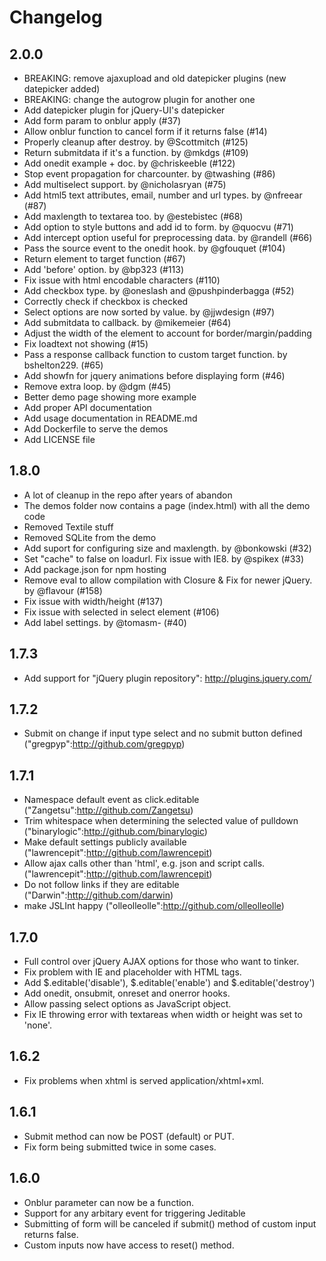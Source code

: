 # Changelog

## 2.0.0

* BREAKING: remove ajaxupload and old datepicker plugins (new datepicker added)
* BREAKING: change the autogrow plugin for another one
* Add datepicker plugin for jQuery-UI's datepicker
* Add form param to onblur apply (#37)
* Allow onblur function to cancel form if it returns false (#14)
* Properly cleanup after destroy. by  @Scottmitch (#125)
* Return submitdata if it's a function. by @mkdgs (#109)
* Add onedit example + doc. by @chriskeeble (#122)
* Stop event propagation for charcounter. by @twashing (#86)
* Add multiselect support. by @nicholasryan (#75)
* Add html5 text attributes, email, number and url types. by @nfreear (#87)
* Add maxlength to textarea too. by @estebistec (#68)
* Add option to style buttons and add id to form. by @quocvu (#71)
* Add intercept option useful for preprocessing data. by @randell (#66)
* Pass the source event to the onedit hook. by @gfouquet (#104)
* Return element to target function (#67)
* Add 'before' option. by @bp323 (#113)
* Fix issue with html encodable characters (#110)
* Add checkbox type. by @oneslash and @pushpinderbagga (#52)
* Correctly check if checkbox is checked
* Select options are now sorted by value. by @jjwdesign (#97)
* Add submitdata to callback. by @mikemeier (#64)
* Adjust the width of the element to account for border/margin/padding
* Fix loadtext not showing (#15)
* Pass a response callback function to custom target function. by bshelton229. (#65)
* Add showfn for jquery animations before displaying form (#46)
* Remove extra loop. by @dgm (#45)
* Better demo page showing more example
* Add proper API documentation
* Add usage documentation in README.md
* Add Dockerfile to serve the demos
* Add LICENSE file

## 1.8.0

* A lot of cleanup in the repo after years of abandon
* The demos folder now contains a page (index.html) with all the demo code
* Removed Textile stuff
* Removed SQLite from the demo
* Add suport for configuring size and maxlength. by @bonkowski (#32)
* Set "cache" to false on loadurl. Fix issue with IE8. by @spikex (#33)
* Add package.json for npm hosting
* Remove eval to allow compilation with Closure & Fix for newer jQuery. by @flavour (#158)
* Fix issue with width/height (#137)
* Fix issue with selected in select element (#106)
* Add label settings. by @tomasm- (#40)

## 1.7.3

* Add support for "jQuery plugin repository": http://plugins.jquery.com/

## 1.7.2

* Submit on change if input type select and no submit button defined ("gregpyp":http://github.com/gregpyp)

## 1.7.1

* Namespace default event as click.editable ("Zangetsu":http://github.com/Zangetsu)
* Trim whitespace when determining the selected value of pulldown ("binarylogic":http://github.com/binarylogic)
* Make default settings publicly available ("lawrencepit":http://github.com/lawrencepit)
* Allow ajax calls other than 'html', e.g. json and script calls. ("lawrencepit":http://github.com/lawrencepit)
* Do not follow links if they are editable ("Darwin":http://github.com/darwin)
* make JSLInt happy ("olleolleolle":http://github.com/olleolleolle)

## 1.7.0

* Full control over jQuery AJAX options for those who want to tinker.
* Fix problem with IE and placeholder with HTML tags.
* Add $.editable('disable'), $.editable('enable') and $.editable('destroy')
* Add onedit, onsubmit, onreset and onerror hooks. 
* Allow passing select options as JavaScript object.
* Fix IE throwing error with textareas when width or height was set to 'none'.

## 1.6.2

* Fix problems when xhtml is served application/xhtml+xml.

## 1.6.1

* Submit method can now be POST (default) or PUT.
* Fix form being submitted twice in some cases.

## 1.6.0

* Onblur parameter can now be a function.
* Support for any arbitary event for triggering Jeditable
* Submitting of form will be canceled if submit() method of custom input returns false. 
* Custom inputs now have access to reset() method. 
